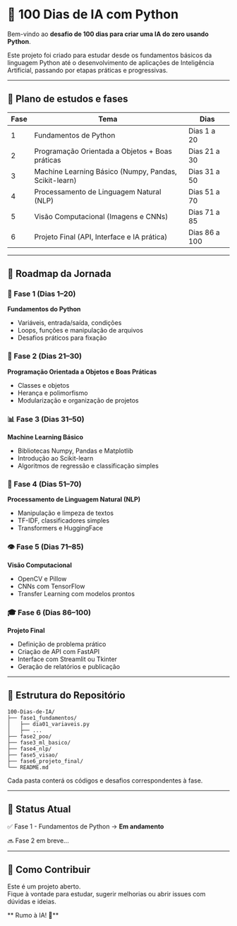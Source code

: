 
# 🚀 100 Dias de IA com Python

Bem-vindo ao **desafio de 100 dias para criar uma IA do zero usando Python**.

Este projeto foi criado para estudar desde os fundamentos básicos da linguagem Python até o desenvolvimento de aplicações de Inteligência Artificial, passando por etapas práticas e progressivas.

---

## 📅 Plano de estudos e fases

| Fase | Tema | Dias |
|------|------|------|
| 1 | Fundamentos de Python | Dias 1 a 20 |
| 2 | Programação Orientada a Objetos + Boas práticas | Dias 21 a 30 |
| 3 | Machine Learning Básico (Numpy, Pandas, Scikit-learn) | Dias 31 a 50 |
| 4 | Processamento de Linguagem Natural (NLP) | Dias 51 a 70 |
| 5 | Visão Computacional (Imagens e CNNs) | Dias 71 a 85 |
| 6 | Projeto Final (API, Interface e IA prática) | Dias 86 a 100 |

---

## 📌 Roadmap da Jornada

### 📘 Fase 1 (Dias 1–20)
**Fundamentos do Python**
- Variáveis, entrada/saída, condições
- Loops, funções e manipulação de arquivos
- Desafios práticos para fixação

### 🧱 Fase 2 (Dias 21–30)
**Programação Orientada a Objetos e Boas Práticas**
- Classes e objetos
- Herança e polimorfismo
- Modularização e organização de projetos

### 📊 Fase 3 (Dias 31–50)
**Machine Learning Básico**
- Bibliotecas Numpy, Pandas e Matplotlib
- Introdução ao Scikit-learn
- Algoritmos de regressão e classificação simples

### 🧠 Fase 4 (Dias 51–70)
**Processamento de Linguagem Natural (NLP)**
- Manipulação e limpeza de textos
- TF-IDF, classificadores simples
- Transformers e HuggingFace

### 👁️ Fase 5 (Dias 71–85)
**Visão Computacional**
- OpenCV e Pillow
- CNNs com TensorFlow
- Transfer Learning com modelos prontos

### 🎓 Fase 6 (Dias 86–100)
**Projeto Final**
- Definição de problema prático
- Criação de API com FastAPI
- Interface com Streamlit ou Tkinter
- Geração de relatórios e publicação

---

## 📁 Estrutura do Repositório

```
100-Dias-de-IA/
├── fase1_fundamentos/
│   ├── dia01_variaveis.py
│   ├── ...
├── fase2_poo/
├── fase3_ml_basico/
├── fase4_nlp/
├── fase5_visao/
├── fase6_projeto_final/
└── README.md
```

Cada pasta conterá os códigos e desafios correspondentes à fase.

---

## 🚧 Status Atual

✅ Fase 1 - Fundamentos de Python → **Em andamento**

🔜 Fase 2 em breve...

---

## 📢 Como Contribuir

Este é um projeto aberto.  
Fique à vontade para estudar, sugerir melhorias ou abrir issues com dúvidas e ideias.

** Rumo à IA! 🚀**
